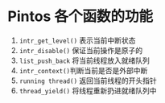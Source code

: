 #             Pintos 各个函数的功能

1. `intr_get_level()` 表示当前中断状态
2. `intr_disable()` 保证当前操作是原子的
3. `list_push_back` 将当前线程放入就绪队列
4. `intr_context()`判断当前是否是外部中断
5. `running thread()` 返回当前线程的开头指针
6. `thread_yield()` 将线程重新扔进就绪队列中

